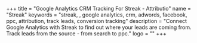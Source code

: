 +++
title = "Google Analytics CRM Tracking For Streak - Attributio"
name = "Streak"
keywords = "streak, , google analytics, crm, adwords, facebook, ppc, attribution, track leads, conversion tracking"
description = "Connect Google Analytics with Streak to find out where your leads are coming from. Track leads from the source - from search to ppc."
logo = ""
+++
